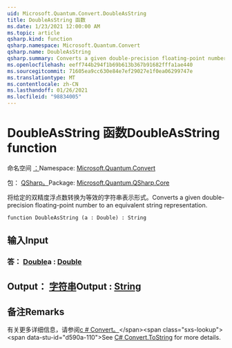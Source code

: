 ```yaml
---
uid: Microsoft.Quantum.Convert.DoubleAsString
title: DoubleAsString 函数
ms.date: 1/23/2021 12:00:00 AM
ms.topic: article
qsharp.kind: function
qsharp.namespace: Microsoft.Quantum.Convert
qsharp.name: DoubleAsString
qsharp.summary: Converts a given double-precision floating-point number to an equivalent string representation.
ms.openlocfilehash: eeff744b294f1b69b613b367b91682fffa1ae440
ms.sourcegitcommit: 71605ea9cc630e84e7ef29027e1f0ea06299747e
ms.translationtype: MT
ms.contentlocale: zh-CN
ms.lasthandoff: 01/26/2021
ms.locfileid: "98834005"
---
```

# <a name="doubleasstring-function"></a><span data-ttu-id="d590a-102">DoubleAsString 函数</span><span class="sxs-lookup"><span data-stu-id="d590a-102">DoubleAsString function</span></span>

<span data-ttu-id="d590a-103">命名空间 [：](xref:Microsoft.Quantum.Convert)</span><span class="sxs-lookup"><span data-stu-id="d590a-103">Namespace: [Microsoft.Quantum.Convert](xref:Microsoft.Quantum.Convert)</span></span>

<span data-ttu-id="d590a-104">包： [QSharp。](https://nuget.org/packages/Microsoft.Quantum.QSharp.Core)</span><span class="sxs-lookup"><span data-stu-id="d590a-104">Package: [Microsoft.Quantum.QSharp.Core](https://nuget.org/packages/Microsoft.Quantum.QSharp.Core)</span></span>


<span data-ttu-id="d590a-105">将给定的双精度浮点数转换为等效的字符串表示形式。</span><span class="sxs-lookup"><span data-stu-id="d590a-105">Converts a given double-precision floating-point number to an equivalent string representation.</span></span>

```qsharp
function DoubleAsString (a : Double) : String
```


## <a name="input"></a><span data-ttu-id="d590a-106">输入</span><span class="sxs-lookup"><span data-stu-id="d590a-106">Input</span></span>

### <a name="a--double"></a><span data-ttu-id="d590a-107">答： [Double](xref:microsoft.quantum.lang-ref.double)</span><span class="sxs-lookup"><span data-stu-id="d590a-107">a : [Double](xref:microsoft.quantum.lang-ref.double)</span></span>





## <a name="output--string"></a><span data-ttu-id="d590a-108">Output： [字符串](xref:microsoft.quantum.lang-ref.string)</span><span class="sxs-lookup"><span data-stu-id="d590a-108">Output : [String](xref:microsoft.quantum.lang-ref.string)</span></span>



## <a name="remarks"></a><span data-ttu-id="d590a-109">备注</span><span class="sxs-lookup"><span data-stu-id="d590a-109">Remarks</span></span>

<span data-ttu-id="d590a-110">有关更多详细信息，请参阅[c # Convert。](https://docs.microsoft.com/dotnet/api/system.convert.tostring?view=netframework-4.7.1#System_Convert_ToString_System_Double_)</span><span class="sxs-lookup"><span data-stu-id="d590a-110">See [C# Convert.ToString](https://docs.microsoft.com/dotnet/api/system.convert.tostring?view=netframework-4.7.1#System_Convert_ToString_System_Double_) for more details.</span></span>